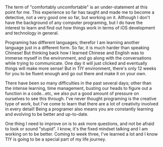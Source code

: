 The term of "comfortably uncomfortable" is an under-statement at this point for me. This experience so far has taught and made me to become a detective, not a very good one so far, but working on it. Although I don't have the background of any computer programing, but I do have the interest to learn and find out how things work in terms of iOS development and technology in general.

Programing has different languages; therefor I am learning another language just in a different form. So far, it is much harder than speaking Chinese! But thinking back how I learned Chinese and English was to immerse myself in the environment, and go along with the conversations while trying to communicate. One day it will just clicked and eventually things will make more sense! But in TIY environment, there's only 12 weeks for you to be fluent enough and go out there and make it on your own. 

There have been so many difficulties in the past several days; other than the intense learning, time management, busting our heads to figure out a function in a code...etc, we also put a good amount of pressure on ourselves to see this through. I've never thought programing is the creative type of work, but I've come to learn that there are a lot of creativity involved in every detail! Being a programer also means you are constantly learning and evolving to be better and up-to-date. 

One thing I need to improve on is to ask more questions, and not be afraid to look or sound "stupid". I know, it's the fixed mindset talking and I am working on to be better. Coming to week three, I've learned a lot and I know TIY is going to be a special part of my life journey.